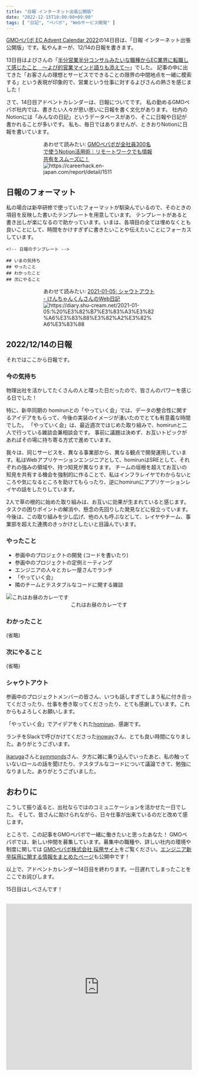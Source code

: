 ```yaml
---
title: "日報 インターネット出張公開版"
date: "2022-12-15T10:00:00+09:00"
tags: [ "日記", "ペパボ", "Webサービス開発" ]
---
```


[GMOペパボ EC Advent Calendar 2022](https://adventar.org/calendars/7443)の14日目は、「日報 インターネット出張公開版」です。私やんまーが、12/14の日報を書きます。

13日目はよぴさんの「[半分営業半分コンサルみたいな職種からEC業界に転職して感じたこと　〜よぴ的営業マインド語りも添えて〜](https://note.com/kusomigi5170/n/n48fd187eb8ef)」でした。
記事の中に出てきた「お客さんの理想とサービスでできることの限界の中間地点を一緒に模索する」という表現が印象的で、営業という仕事に対するよぴさんの熱さを感じました！

さて、14日目アドベントカレンダーは、日報についてです。
私の勤めるGMOペパボ社内では、書きたい人々が思い思いに日報を書く文化があります。
社内のNotionには「みんなの日記」というデータベースがあり、そこに日報や日記が書かれることが多いです。
私も、毎日ではありませんが、ときおりNotionに日報を書いています。

<div style="width: 60%; margin: 0 auto">
<div>
あわせて読みたい: <a href="https://careerhack.en-japan.com/report/detail/1511">GMOペパボが全社員300名で使うNotion活用術｜リモートワークでも情報共有をスムーズに！</a>
</div>
<div>
<img alt="https://careerhack.en-japan.com/report/detail/1511" src="https://blob.yammer.jp/daily-report-20221214-notion.jpg">
</div>
</div>

## 日報のフォーマット

私の場合は新卒研修で使っていたフォーマットが馴染んでいるので、そのときの項目を反映した書いたテンプレートを用意しています。
テンプレートがあると書き出しが楽になるので助かっています。いまは、各項目の全ては埋めなくとも良いことにして、時間をかけすぎずに書きたいことや伝えたいことにフォーカスしています。

```
<!-- 日報のテンプレート -->

## いまの気持ち
## やったこと
## わかったこと
## 次にやること
```



<div style="width: 60%; margin: 0 auto">
<div>
あわせて読みたい: <a href="https://diary.shu-cream.net/2021-01-05:%20%E3%82%B7%E3%83%A3%E3%82%A6%E3%83%88%E3%82%A2%E3%82%A6%E3%83%88">2021-01-05: シャウトアウト - けんちゃんくんさんのWeb日記</a>
</div>
<div>
<img alt="https://diary.shu-cream.net/2021-01-05:%20%E3%82%B7%E3%83%A3%E3%82%A6%E3%83%88%E3%82%A2%E3%82%A6%E3%83%88" src="https://blob.yammer.jp/daily-report-20221214-format.jpg">
</div>
</div>

## 2022/12/14の日報

それではここから日報です。

### 今の気持ち

物理出社を活かしてたくさんの人と喋った日だったので、皆さんのパワーを感じる日でした！

特に、新卒同期の homirunとの「やっていく会」では、データの整合性に関するアイデアをもらって、今後の実装のイメージが湧いたのでとても有意義な時間でした。
「やっていく会」は、最近週次ではじめた取り組みで、homirunと二人で行っている雑談会兼相談会です。
事前に議題は決めず、お互いトピックがあればその場に持ち寄る方式で進めています。

我々は、同じサービスを、異なる事業部から、異なる観点で開発運用しています。私はWebアプリケーションエンジニアとして、homirunはSREとして、それぞれの強みの領域や、持つ知見が異なります。
チームの垣根を超えてお互いの知見を共有する機会を強制的に作ることで、私はインフラレイヤでわからないところや気になるところを助けてもらったり、逆にhomirunにアプリケーションレイヤの話をしたりしています。

2人で草の根的に始めた取り組みは、お互いに効果が生まれていると感じます。
タスクの困りポイントの解消や、懸念の先回りした発見などに役立っています。
今後は、この取り組みを少し広げ、他の人も呼ぶなどして、レイヤやチーム、事業部を超えた連携のきっかけとしたいと目論んでいます。

### やったこと

- 参画中のプロジェクトの開発 (コードを書いたり)
- 参画中のプロジェクトの定例ミーティング
- エンジニアの人々とカレー屋さんでランチ
- 「やっていく会」
- 隣のチームとテスタブルなコードに関する雑談

<img src="https://blob.yammer.jp/daily-report-20221214-curry.jpg" alt="これはお昼のカレーです">
<div style="text-align: center; margin-top: 0">
これはお昼のカレーです
</div>

### わかったこと

(省略)

### 次にやること

(省略)

### シャウトアウト

参画中のプロジェクトメンバーの皆さん、いつも話しすぎてしまう私に付き合ってくださったり、仕事を巻き取ってくださったり、とても感謝しています。これからもよろしくお願いします。

「やっていく会」でアイデアをくれた[homirun](https://twitter.com/h0mirun_deux)、感謝です。

ランチをSlackで呼びかけてくださった[inoway](https://twitter.com/inoway46)さん、とても良い時間になりました。ありがとうございます。

[ikaruga](https://twitter.com/UVB_76)さんと[symmonds](https://github.com/its532)さん、夕方に雑に乗り込んでいったあと、私の触っていないロールの話を聞けたり、テスタブルなコードについて議論できて、勉強になりました。ありがとうございました。


## おわりに

こうして振り返ると、出社ならではのコミュニケーションを活かせた一日でした。
そして、皆さんに助けられながら、日々仕事が出来ているのだと改めて感じます。

ところで、この記事をGMOペパボで一緒に働きたいと思ったあなた！
GMOペパボでは、新しい仲間を募集しています。募集中の職種や、詳しい社内の環境や制度に関しては [GMOペパボ株式会社 採用サイト](https://recruit.pepabo.com/)をご覧ください。[エンジニア新卒採用に関する情報をまとめたページ](https://recruit.pepabo.com/features/graduate/)も公開中です！

以上で、アドベントカレンダー14日目を終わります。一日遅れてしまったことをここでお詫びします。

15日目はしべさんです！

<div style="padding-top: 16px; text-align: center">
  <iframe src="https://adventar.org/calendars/7443/embed" width="100%" height="450" frameborder="0" loading="lazy"></iframe>
</div>
